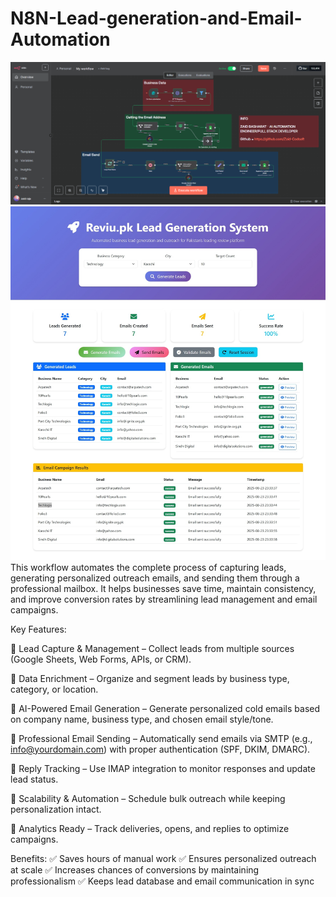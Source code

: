 # N8N-Lead-generation-and-Email-Automation
![workflow](https://github.com/Zaid-Codsoft/N8N-Lead-generation-and-Email-Automation/blob/main/N8N%20Lead%20generation%20and%20Email%20Automation.png)
![imgg](https://github.com/Zaid-Codsoft/N8N-Lead-generation-and-Email-Automation/blob/main/Screenshot_23-8-2025_233954_127.0.0.1.jpeg)
This workflow automates the complete process of capturing leads, generating personalized outreach emails, and sending them through a professional mailbox. It helps businesses save time, maintain consistency, and improve conversion rates by streamlining lead management and email campaigns.

Key Features:

🔹 Lead Capture & Management – Collect leads from multiple sources (Google Sheets, Web Forms, APIs, or CRM).

🔹 Data Enrichment – Organize and segment leads by business type, category, or location.

🔹 AI-Powered Email Generation – Generate personalized cold emails based on company name, business type, and chosen email style/tone.

🔹 Professional Email Sending – Automatically send emails via SMTP (e.g., info@yourdomain.com) with proper authentication (SPF, DKIM, DMARC).

🔹 Reply Tracking – Use IMAP integration to monitor responses and update lead status.

🔹 Scalability & Automation – Schedule bulk outreach while keeping personalization intact.

🔹 Analytics Ready – Track deliveries, opens, and replies to optimize campaigns.

Benefits:
✅ Saves hours of manual work
✅ Ensures personalized outreach at scale
✅ Increases chances of conversions by maintaining professionalism
✅ Keeps lead database and email communication in sync
